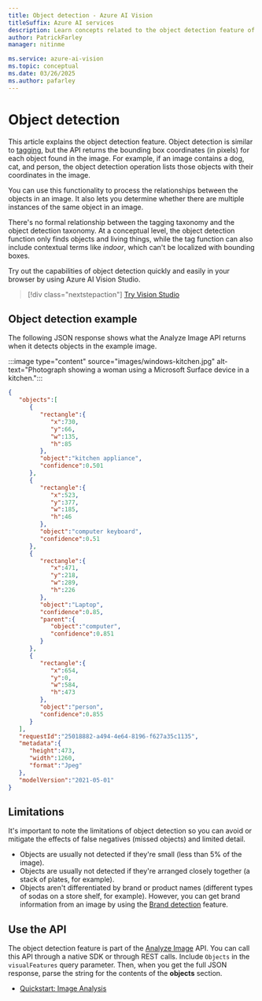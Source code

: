 ```yaml
---
title: Object detection - Azure AI Vision
titleSuffix: Azure AI services
description: Learn concepts related to the object detection feature of the Azure AI Vision API - usage and limits.
author: PatrickFarley
manager: nitinme

ms.service: azure-ai-vision
ms.topic: conceptual
ms.date: 03/26/2025
ms.author: pafarley
---
```


# Object detection

This article explains the object detection feature. Object detection is similar to [tagging](concept-tag-images-40.md), but the API returns the bounding box coordinates (in pixels) for each object found in the image. For example, if an image contains a dog, cat, and person, the object detection operation lists those objects with their coordinates in the image. 

You can use this functionality to process the relationships between the objects in an image. It also lets you determine whether there are multiple instances of the same object in an image.

There's no formal relationship between the tagging taxonomy and the object detection taxonomy. At a conceptual level, the object detection function only finds objects and living things, while the tag function can also include contextual terms like *indoor*, which can't be localized with bounding boxes.

Try out the capabilities of object detection quickly and easily in your browser by using Azure AI Vision Studio.

> [!div class="nextstepaction"]
> [Try Vision Studio](https://portal.vision.cognitive.azure.com/)

## Object detection example

The following JSON response shows what the Analyze Image API returns when it detects objects in the example image.

:::image type="content" source="images/windows-kitchen.jpg" alt-text="Photograph showing a woman using a Microsoft Surface device in a kitchen.":::

```json
{
   "objects":[
      {
         "rectangle":{
            "x":730,
            "y":66,
            "w":135,
            "h":85
         },
         "object":"kitchen appliance",
         "confidence":0.501
      },
      {
         "rectangle":{
            "x":523,
            "y":377,
            "w":185,
            "h":46
         },
         "object":"computer keyboard",
         "confidence":0.51
      },
      {
         "rectangle":{
            "x":471,
            "y":218,
            "w":289,
            "h":226
         },
         "object":"Laptop",
         "confidence":0.85,
         "parent":{
            "object":"computer",
            "confidence":0.851
         }
      },
      {
         "rectangle":{
            "x":654,
            "y":0,
            "w":584,
            "h":473
         },
         "object":"person",
         "confidence":0.855
      }
   ],
   "requestId":"25018882-a494-4e64-8196-f627a35c1135",
   "metadata":{
      "height":473,
      "width":1260,
      "format":"Jpeg"
   },
   "modelVersion":"2021-05-01"
}
```


## Limitations

It's important to note the limitations of object detection so you can avoid or mitigate the effects of false negatives (missed objects) and limited detail.

* Objects are usually not detected if they're small (less than 5% of the image).
* Objects are usually not detected if they're arranged closely together (a stack of plates, for example).
* Objects aren't differentiated by brand or product names (different types of sodas on a store shelf, for example). However, you can get brand information from an image by using the [Brand detection](concept-brand-detection.md) feature.

## Use the API

The object detection feature is part of the [Analyze Image](/rest/api/computervision/analyze-image/analyze-image) API. You can call this API through a native SDK or through REST calls. Include `Objects` in the `visualFeatures` query parameter. Then, when you get the full JSON response, parse the string for the contents of the **objects** section.

* [Quickstart: Image Analysis](./quickstarts-sdk/image-analysis-client-library.md?pivots=programming-language-csharp)

